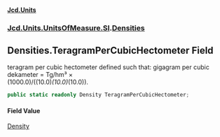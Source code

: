 #### [Jcd.Units](index.md 'index')
### [Jcd.Units.UnitsOfMeasure.SI](Jcd.Units.UnitsOfMeasure.SI.md 'Jcd.Units.UnitsOfMeasure.SI').[Densities](Densities.md 'Jcd.Units.UnitsOfMeasure.SI.Densities')

## Densities.TeragramPerCubicHectometer Field

teragram per cubic hectometer defined such that: gigagram per cubic dekameter = Tg/hm³ ×  
(1000.0)/((10.0)*(10.0)*(10.0)).

```csharp
public static readonly Density TeragramPerCubicHectometer;
```

#### Field Value
[Density](Density.md 'Jcd.Units.UnitTypes.Density')